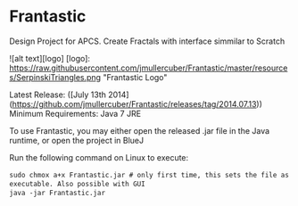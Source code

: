 Frantastic
==========

Design Project for APCS. Create Fractals with interface simmilar to Scratch

![alt text][logo]
[logo]: https://raw.githubusercontent.com/jmullercuber/Frantastic/master/resources/SerpinskiTriangles.png "Frantastic Logo"

Latest Release: ([July 13th 2014] (https://github.com/jmullercuber/Frantastic/releases/tag/2014.07.13))
Minimum Requirements: Java 7 JRE

To use Frantastic, you may either open the released .jar file in the Java runtime, or open the project in BlueJ

Run the following command on Linux to execute:
```
sudo chmox a+x Frantastic.jar # only first time, this sets the file as executable. Also possible with GUI
java -jar Frantastic.jar
```
